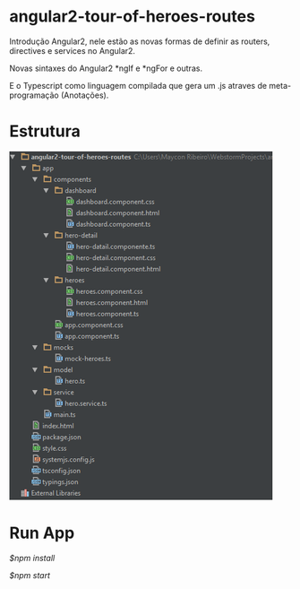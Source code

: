 # angular2-tour-of-heroes-routes
Introdução Angular2, nele estão as novas formas de definir as routers, directives e services no Angular2. 

Novas sintaxes do Angular2 *ngIf e *ngFor e outras.  

E o Typescript como linguagem compilada que gera um .js atraves de meta-programação (Anotações).

# Estrutura
  ![projeto](pastas_projeto.png)

# Run App
 *$npm install*
 
 *$npm start*

